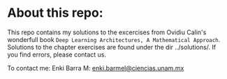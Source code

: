 # About this repo:

This repo contains my solutions to the excercises from Ovidiu Calin's wonderfull book `Deep Learning Architectures, A Mathematical Approach`. Solutions to the chapter exercises are found under the dir ../solutions/. If you find errors, please contact us.

To contact me:
Enki Barra M: enki.barmel@ciencias.unam.mx
